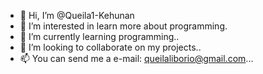 - 👋 Hi, I’m @Queila1-Kehunan
- 👀 I’m interested in learn more about programming.
- 🌱 I’m currently learning programming..
- 💞️ I’m looking to collaborate on my projects..
- 📫 You can send me a e-mail: queilaliborio@gmail.com...

<!---
Queila1-Kehunan/Queila1-Kehunan is a ✨ special ✨ repository because its `README.md` (this file) appears on your GitHub profile.
You can click the Preview link to take a look at your changes.
--->
